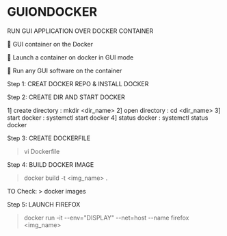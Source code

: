 # GUIONDOCKER
RUN GUI APPLICATION OVER DOCKER CONTAINER

📌 GUI container on the Docker

🔅 Launch a container on docker in GUI mode

🔅 Run any GUI software on the container

Step 1: CREAT DOCKER REPO & INSTALL DOCKER

Step 2: CREATE DIR AND START DOCKER

1] create directory : mkdir <dir_name>
2] open directory : cd <dir_name>
3] start docker : systemctl start docker
4] status docker : systemctl status docker

Step 3: CREATE DOCKERFILE
> vi Dockerfile

Step 4: BUILD DOCKER IMAGE
> docker build -t <img_name> .
> 
TO Check: > docker images

Step 5: LAUNCH FIREFOX
> docker run -it --env="DISPLAY" --net=host --name firefox <img_name>
